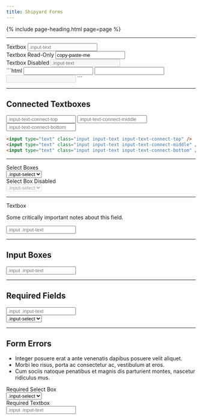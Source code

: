```yaml
---
title: Shipyard Forms
---
```


{% include page-heading.html page=page %}

---

<div class="col-container input-group">
  <div class="col col-100 col-x1-33 margin-bottom-sm margin-bottom-x1-none">
    <label class="label">Textbox</label>
    <input type="text" class="input input-text" placeholder=".input-text" />
  </div>
  <div class="col col-100 col-x1-33 margin-bottom-sm margin-bottom-x1-none">
    <label class="label">Textbox Read-Only</label>
    <input type="text" class="input input-text input-readonly" placeholder=".input-readonly" value="copy-paste-me" readonly />
  </div>
  <div class="col col-100 col-x1-33 margin-bottom-sm margin-bottom-x1-none">
    <label class="label">Textbox Disabled</label>
    <input type="text" class="input input-text" placeholder=".input-text" disabled />
  </div>
</div>
```html
<!-- Default Textbox -->
<input type="text" class="input input-text" />

<!-- Read-Only Textbox -->
<input type="text" class="input input-text input-readonly" readonly />

<!-- Disabled Textbox -->
<input type="text" class="input input-text" disabled />
```

---

## Connected Textboxes

<div class="input-group">
  <input type="text" class="input input-text input-text-connect-top" placeholder=".input-text-connect-top" />
  <input type="text" class="input input-text input-text-connect-middle" placeholder=".input-text-connect-middle" />
  <input type="text" class="input input-text input-text-connect-bottom" placeholder=".input-text-connect-bottom" />
</div>

```html
<input type="text" class="input input-text input-text-connect-top" />
<input type="text" class="input input-text input-text-connect-middle" />
<input type="text" class="input input-text input-text-connect-bottom" />
```

---

<div class="col-container input-group">
  <div class="col">
    <label class="label">Select Boxes</label>
    <div class="input-select-container">
      <select class="input input-select">
        <option class="input-option-placeholder">.input-select</option>
        {% for i in (1..10) %}
          <option>{{ i }}</option>
        {% endfor %}
      </select>
    </div>
  </div>
  <div class="col">
    <label class="label">Select Box Disabled</label>
    <div class="input-select-container">
      <select class="input input-select" disabled>
        <option class="input-option-placeholder">.input-select</option>
        {% for i in (1..10) %}
          <option>{{ i }}</option>
        {% endfor %}
      </select>
    </div>
  </div>
</div>

---

<div class="input-group">
  <label class="label">Textbox</label>
  <p class="label-note">Some critically important notes about this field.</p>
  <input type="text" class="input input-text" placeholder=".input .input-text" />
</div>

---

<h2 class="margin-bottom-xs">Input Boxes</h2>
<div class="input-box">
  <input type="text" class="input input-text" placeholder=".input .input-text" />
</div>

---

<h2 class="margin-bottom-xs">Required Fields</h2>
<div class="col-container">
  <div class="col col-50">
    <div class="input-required">
      <input type="text" class="input input-text" placeholder=".input .input-text" />
    </div>
  </div>
  <div class="col col-50">
    <div class="input-required">
      <div class="input-select-container">
        <select class="input input-select">
          <option class="input-option-placeholder">.input-select</option>
          {% for i in (1..10) %}
            <option>{{ i }}</option>
          {% endfor %}
        </select>
      </div>
    </div>
  </div>
</div>

---

<h2 class="margin-bottom-xs">Form Errors</h2>
<div class="form-error-container">
  <ul class="form-error-list">
    <li class="form-error-item">
      <span class="form-error-text">Integer posuere erat a ante venenatis dapibus posuere velit aliquet.</span>
    </li>
    <li class="form-error-item">
      <span class="form-error-text">Morbi leo risus, porta ac consectetur ac, vestibulum at eros.</span>
    </li>
    <li class="form-error-item">
      <span class="form-error-text">Cum sociis natoque penatibus et magnis dis parturient montes, nascetur ridiculus mus.</span>
    </li>
  </ul>
</div>
<div class="col-container margin-top-md margin-bottom-md">
  <div class="col col-50 input-error">
    <label class="label">Required Select Box</label>
    <div class="input-required">
      <div class="input-select-container">
        <select class="input input-select">
          <option class="input-option-placeholder">.input-select</option>
          {% for i in (1..10) %}
            <option>{{ i }}</option>
          {% endfor %}
        </select>
      </div>
    </div>
  </div>
  <div class="col col-50 input-error">
    <label class="label">Required Textbox</label>
    <div class="input-required">
      <input type="text" class="input input-text" placeholder=".input .input-text" />
    </div>
  </div>
</div>
